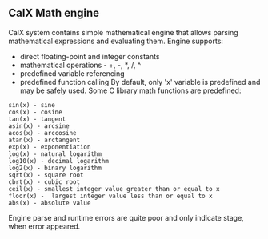 ## CalX Math engine
CalX system contains simple mathematical engine that allows parsing mathematical expressions and evaluating them.
Engine supports:
* direct floating-point and integer constants
* mathematical operations - +, -, \*, /, ^
* predefined variable referencing
* predefined function calling
By default, only 'x' variable is predefined and may be safely used. Some C library math functions are predefined:
```
sin(x) - sine
cos(x) - cosine
tan(x) - tangent
asin(x) - arcsine
acos(x) - arccosine
atan(x) - arctangent
exp(x) - exponentiation
log(x) - natural logarithm
log10(x) - decimal logarithm
log2(x) - binary logarithm
sqrt(x) - square root
cbrt(x) - cubic root
ceil(x) - smallest integer value greater than or equal to x
floor(x) -  largest integer value less than or equal to x
abs(x) - absolute value
```

Engine parse and runtime errors are quite poor and only indicate stage, when error appeared.
